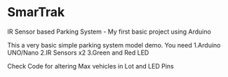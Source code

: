 # SmarTrak
IR Sensor based Parking System - My first basic project using Arduino

This a very basic simple parking system model demo.
You need
1.Arduino UNO/Nano
2.IR Sensors x2
3.Green and Red LED

Check Code for altering Max vehicles in Lot and LED Pins
